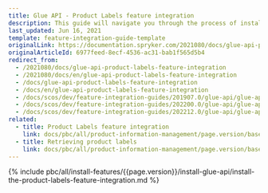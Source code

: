 ```yaml
---
title: Glue API - Product Labels feature integration
description: This guide will navigate you through the process of installing and configuring the Product Labels API feature in Spryker OS.
last_updated: Jun 16, 2021
template: feature-integration-guide-template
originalLink: https://documentation.spryker.com/2021080/docs/glue-api-product-labels-feature-integration
originalArticleId: 6977feed-8ecf-4536-ac31-bab1f565d5b4
redirect_from:
  - /2021080/docs/glue-api-product-labels-feature-integration
  - /2021080/docs/en/glue-api-product-labels-feature-integration
  - /docs/glue-api-product-labels-feature-integration
  - /docs/en/glue-api-product-labels-feature-integration
  - /docs/scos/dev/feature-integration-guides/201907.0/glue-api/glue-api-product-labels-feature-integration.html
  - /docs/scos/dev/feature-integration-guides/202200.0/glue-api/glue-api-product-labels-feature-integration.html
  - /docs/scos/dev/feature-integration-guides/202212.0/glue-api/glue-api-product-labels-feature-integration.html
related:
  - title: Product Labels feature integration
    link: docs/pbc/all/product-information-management/page.version/base-shop/install-and-upgrade/install-features/install-the-product-labels-feature.html
  - title: Retrieving product labels
    link: docs/pbc/all/product-information-management/page.version/base-shop/manage-using-glue-api/glue-api-retrieve-product-labels.html
---
```


{% include pbc/all/install-features/{{page.version}}/install-glue-api/install-the-product-labels-feature-integration.md %} <!-- To edit, see /_includes/pbc/all/install-features/202212.0/install-glue-api/install-the-product-labels-feature-integration.md -->
